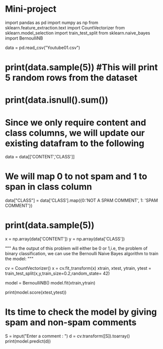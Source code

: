 # Mini-project
import pandas as pd
import numpy as np
from sklearn.feature_extraction.text import CountVectorizer
from sklearn.model_selection import train_test_split
from sklearn.naive_bayes import BernoulliNB

data = pd.read_csv("Youtube01.csv") 
# print(data.sample(5)) #This will print 5 random rows from the dataset

# print(data.isnull().sum())

# Since we only require content and class columns, we will update our existing datafram to the following
data = data[['CONTENT','CLASS']]

# We will map 0 to not spam and 1 to span in class column
data["CLASS"] = data['CLASS'].map({0:'NOT A SPAM COMMENT', 1: 'SPAM COMMENT'})
# print(data.sample(5))

x = np.array(data['CONTENT'])
y = np.array(data['CLASS'])

"""
As the output of this problem will either be 0 or 1,i.e, the problem of binary classification,
we can use the Bernoulli Naive Bayes algorithm to train the model:
"""

cv = CountVectorizer()
x = cv.fit_transform(x)
xtrain, xtest, ytrain, ytest = train_test_split(x,y,train_size=0.2,random_state= 42)

model = BernoulliNB()
model.fit(xtrain,ytrain)

print(model.score(xtest,ytest))

# Its time to check the model by giving spam and non-spam comments

S = input("Enter a comment : ")
d = cv.transform([S]).toarray()
print(model.predict(d))
